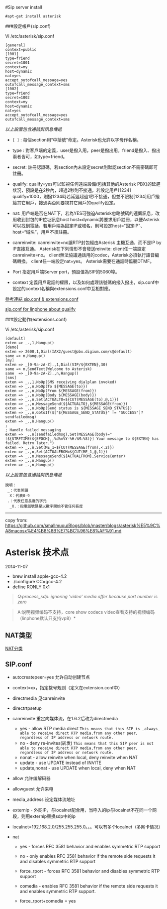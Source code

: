 #Sip server install

  `#apt-get install asterisk`

###設定帳戶(sip.conf)

  Vi  /etc/asterisk/sip.conf
  
```
[general]
context=public
[1001]
type=friend
secret=1001
context=my
host=dynamic
nat=yes
accept_outofcall_message=yes
outofcall_message_context=sms
[1002]
type=friend
secret=1002
context=my
host=dynamic
nat=yes
accept_outofcall_message=yes
outofcall_message_context=sms
```
*以上設置包含通話與訊息傳遞*

+  `[ ]`  :  每個section用“中括號”命定。Asterisk也允許以字母作名稱。
+ type :  對客戶端的定義，user是撥入用，peer是撥出用，friend是撥入、撥出兩者皆可，如type=friend。

+  secret:  註冊認證碼，若section內未設定secret則默認section不需密碼即可註冊。
+ qualify:   qualify=yes可以監視任何遠端設備(包括其他的Asterisk PBX)的延遲狀況，預設是在2秒內，超過2秒則不接通，若設定用戶[1234]      qualify=1000，則撥1234時若延遲超過1秒不接通，但並不限制[1234]用戶撥給其它用戶，接通與否則要視其它用戶的qualify設定。

+ nat:   用戶端是否在NAT下，若為YES可強迫Asterisk忽略號碼的連繫訊息，改用收到封包的IP位址訊息host
 host=dynamic將要求用戶註冊，以便Asterisk可以找到電話，若用戶端為固定IP或域名，則可設定host=“固定IP”、host=“域名”，用戶不須註冊。

+ canreinvite:  canreinvite=no讓RTP封包經由Asterisk 主機互通，而不是IP by IP直接互通。
    Asterisk在下列情形不會發送reinvite:
      client任一端設定canreinvite=no。
      client無法協議通話用的codec，Asterisk必須執行語音編碼轉換。
      client任一端設定nat=yes。
      Asterisk需要在通話時監聽DTMF。
      

+ Port 指定用戶端Server port，預設值為SIP的5060埠。

+ context 定義用戶電話的權限，以及如何處理該號碼的撥入撥出，sip.conf中設定的context名稱與extensions.conf中互相對應。
    
[參考連結 sip.conf & extensions.conf](http://blog.roodo.com/garywu0111/archives/cat_478625.html)

[sip.conf for linphone about qualify](http://www.voip-info.org/wiki/view/Asterisk+phone+linphone)

###設定動作(extensions.conf)

   Vi  /etc/asterisk/sip.conf

```
[default] 
exten => _.,1,Hangup()
[demo]
exten => 2600,1,Dial(IAX2/guest@pbx.digium.com/s@default)
same => n,Hangup()
[my]
exten => _[0-9a-zA-Z].,1,Dial(SIP/${EXTEN},30)
same => n,SendText(Welcome to Asterisk)
same  => _[0-9a-zA-Z].,n,Hangup()
[sms]
exten => _.,1,NoOp(SMS receiving dialplan invoked)
exten => _.,n,NoOp(To ${MESSAGE(to)})
exten => _.,n,NoOp(From ${MESSAGE(from)})
exten => _.,n,NoOp(Body ${MESSAGE(body)})
exten => _.,n,Set(ACTUALTO=${CUT(MESSAGE(to),@,1)})
exten => _.,n,MessageSend(${ACTUALTO},${MESSAGE(from)})
exten => _.,n,NoOp(Send status is ${MESSAGE_SEND_STATUS})
exten => _.,n,GotoIf($["${MESSAGE_SEND_STATUS}" != "SUCCESS"]?sendfailedmsg)
exten => _.,n,Hangup()
;
; Handle failed messaging
exten => _.,n(sendfailedmsg),Set(MESSAGE(body)="[${STRFTIME(${EPOCH},,%d%m%Y-%H:%M:%S)}] Your message to ${EXTEN} has failed. Retry later.")
exten => _.,n,Set(ME_1=${CUT(MESSAGE(from),<,2)})
exten => _.,n,Set(ACTUALFROM=${CUT(ME_1,@,1)})
exten => _.,n,MessageSend(${ACTUALFROM},ServiceCenter)
exten => _.,n,Hangup()
exten => _.,n,Hangup()
```
*以上設置包含通話與訊息傳遞*

    說明：
     _：代表開頭
      X：代表0-9
     .：代表任意長度的字元
      _X.：指電話號碼是以數字開始不管任何長度

------------------------------------
copy from: https://github.com/smallmuou/Blogs/blob/master/blogs/asterisk%E5%9C%A8macosx%E4%B8%8B%E7%BC%96%E8%AF%91.md
# Asterisk 技术点
2014-11-07

* brew install apple-gcc-4.2
* ./configure CC=gcc-4.2
* define RONLY 0x1


> *Q:process_sdp: ignoring 'video' media offer because port number is zero*

> A:说明视频编码不支持，core show codecs video查看支持的视频编码（linphone默认只支持vp8）*

## NAT类型
[NAT分类](http://blog.163.com/hlz_2599/blog/static/1423784742012317102533915/)



## SIP.conf
* autocreatepeer=yes 允许自动创建节点
* context=xx，指定拨号规则（定义在extension.conf中）
* directmedia 见canreinvite
* directrtpsetup
* canreinvite 重定向媒体流，在1.6.2后改为directmedia
	* yes - allow RTP media direct
	```This means that this SIP is _always_ able to receive direct RTP media,from any other peer, regardless of IP address or network route.```
	* no - deny re-invites(转发)
	```This means that this SIP peer is not able to receive direct RTP media,from any other peer, regardless of IP address or network route.```
	* nonat - allow reinvite when local, deny reinvite when NAT
	* update - use UPDATE instead of INVITE
	* update,nonat - use UPDATE when local, deny when NAT
	
* allow 允许编解码器
* allowguest 允许来电
* media_address 设定媒体流地址
* externip - 外网IP，与localnet配合用，当呼入的ip与localnet不在同一个网段，则用externip替换sdp中的ip
* localnet=192.168.2.0/255.255.255.0。。。可以有多个localnet（多网卡情况）
* nat
	* yes - forces RFC 3581 behavior and enables symmetric RTP support
	* no - only enables RFC 3581 behavior if the remote side requests it and disables symmetric RTP support
	* force_rport -  forces RFC 3581 behavior and disables symmetric RTP support
	* comedia - enables RFC 3581 behavior if the remote side requests it and enables symmetric RTP support.
	
	* force_rport+comedia = yes



